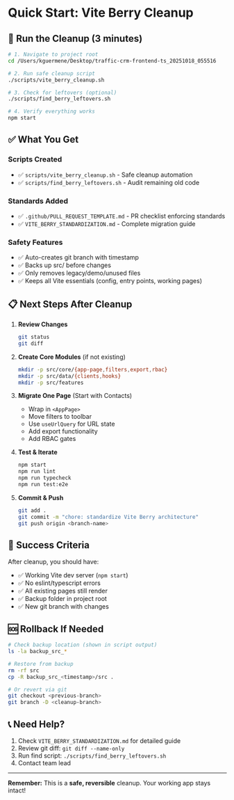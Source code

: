 # Quick Start: Vite Berry Cleanup

## 🚀 Run the Cleanup (3 minutes)

```bash
# 1. Navigate to project root
cd /Users/kguermene/Desktop/traffic-crm-frontend-ts_20251018_055516

# 2. Run safe cleanup script
./scripts/vite_berry_cleanup.sh

# 3. Check for leftovers (optional)
./scripts/find_berry_leftovers.sh

# 4. Verify everything works
npm start
```

## ✅ What You Get

### Scripts Created

- ✅ `scripts/vite_berry_cleanup.sh` - Safe cleanup automation
- ✅ `scripts/find_berry_leftovers.sh` - Audit remaining old code

### Standards Added

- ✅ `.github/PULL_REQUEST_TEMPLATE.md` - PR checklist enforcing standards
- ✅ `VITE_BERRY_STANDARDIZATION.md` - Complete migration guide

### Safety Features

- ✅ Auto-creates git branch with timestamp
- ✅ Backs up src/ before changes
- ✅ Only removes legacy/demo/unused files
- ✅ Keeps all Vite essentials (config, entry points, working pages)

## 📋 Next Steps After Cleanup

1. **Review Changes**

   ```bash
   git status
   git diff
   ```

2. **Create Core Modules** (if not existing)

   ```bash
   mkdir -p src/core/{app-page,filters,export,rbac}
   mkdir -p src/data/{clients,hooks}
   mkdir -p src/features
   ```

3. **Migrate One Page** (Start with Contacts)
   - Wrap in `<AppPage>`
   - Move filters to toolbar
   - Use `useUrlQuery` for URL state
   - Add export functionality
   - Add RBAC gates

4. **Test & Iterate**

   ```bash
   npm start
   npm run lint
   npm run typecheck
   npm run test:e2e
   ```

5. **Commit & Push**

   ```bash
   git add .
   git commit -m "chore: standardize Vite Berry architecture"
   git push origin <branch-name>
   ```

## 🎯 Success Criteria

After cleanup, you should have:

- ✅ Working Vite dev server (`npm start`)
- ✅ No eslint/typescript errors
- ✅ All existing pages still render
- ✅ Backup folder in project root
- ✅ New git branch with changes

## 🆘 Rollback If Needed

```bash
# Check backup location (shown in script output)
ls -la backup_src_*

# Restore from backup
rm -rf src
cp -R backup_src_<timestamp>/src .

# Or revert via git
git checkout <previous-branch>
git branch -D <cleanup-branch>
```

## 📞 Need Help?

1. Check `VITE_BERRY_STANDARDIZATION.md` for detailed guide
2. Review git diff: `git diff --name-only`
3. Run find script: `./scripts/find_berry_leftovers.sh`
4. Contact team lead

---

**Remember:** This is a **safe, reversible** cleanup. Your working app stays intact!
